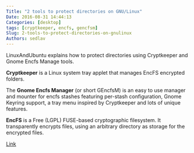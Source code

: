 ```yaml
---
Title: "2 tools to protect directories on GNU/Linux"
Date: 2016-08-31 14:44:13
Categories: [desktop]
tags: [cryptkeeper, encfs, gencfsm]
Slug: 2-tools-to-protect-directories-on-gnulinux
Authors: sedlav
---
```


LinuxAndUbuntu explains how to protect directories using Cryptkeeper and Gnome Encfs Manage tools.

**Cryptkeeper** is a Linux system tray applet that manages EncFS encrypted folders.

The **Gnome Encfs Manager** (or short GEncfsM) is an easy to use manager and mounter for encfs stashes featuring per-stash configuration, Gnome Keyring support, a tray menu inspired by Cryptkeeper and lots of unique features.

**EncFS** is a Free (LGPL) FUSE-based cryptographic filesystem. It transparently encrypts files, using an arbitrary directory as storage for the encrypted files.

[Link](http://www.linuxandubuntu.com/home/tools-to-password-protect-folder-in-linux)
